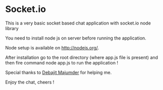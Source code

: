 Socket.io
=========

This is a very basic socket based chat application with socket.io node library

You need to install node js on server before running the application.

Node setup is available on http://nodejs.org/.

After installation go to the root directory (where app.js file is present) and then fire command node app.js to run the application !

Special thanks to [Debajit Majumder](https://github.com/debo-personal/) for helping me.

Enjoy the chat, cheers !